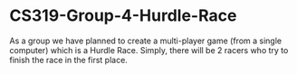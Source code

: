 # CS319-Group-4-Hurdle-Race
As a group we have planned to create a multi-player game (from a single computer) which is a Hurdle Race. Simply, there will be 2 racers who try to finish the race in the first place.
